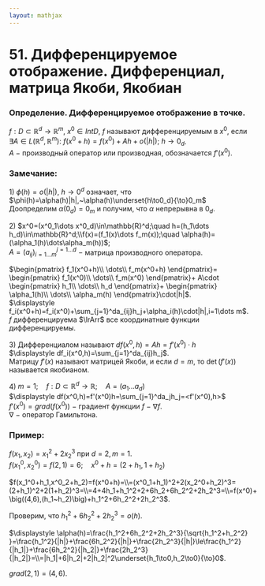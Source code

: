 ```yaml
---  
layout: mathjax  
---  
```

  
# 51. Дифференцируемое отображение. Дифференциал, матрица Якоби, Якобиан  
  
### Определение. Дифференцируемое отображение в точке.  
$f:D\subset\mathbb{R}^d\to\mathbb{R}^m,~x^0\in IntD,~f$ называют дифференцируемым в $x^0$, если $\exists A\in L(\mathbb{R}^d,\mathbb{R}^m):~f(x^0+h)=f(x^0)+Ah+o(|h|);~h\to0_d$.  
$A~-~$производный оператор или производная, обозначается $f'(x^0)$.  
  
### Замечание:  
$1)~\phi(h)=o(|h|),~h\to0^d$ означает, что $\phi(h)=\alpha(h)|h|,~\alpha(h)\underset{h\to0_d}{\to}0_m$  
Доопределим $\alpha(0_d)=0_m$ и получим, что $\alpha$ непрерывна в $0_d$.  
  
$2)$ $x^0=(x^0_1\dots x^0_d)\in\mathbb{R}^d;\quad h=(h_1\dots h_d)\in\mathbb{R}^d;\\f(x)=(f_1(x)\dots f_m(x));\quad \alpha(h)=(\alpha_1(h)\dots\alpha_m(h))$;  
$A=(a_{ij})_{i=1\dots m}^{j=1\dots d}~-~$матрица производного оператора.  
  
$\begin{pmatrix}  
f_1(x^0+h)\\  
\dots\\  
f_m(x^0+h)  
\end{pmatrix}=  
\begin{pmatrix}  
f_1(x^0)\\  
\dots\\  
f_m(x^0)  
\end{pmatrix}+  
A\cdot  
\begin{pmatrix}  
h_1\\  
\dots\\  
h_d  
\end{pmatrix}+  
\begin{pmatrix}  
\alpha_1(h)\\  
\dots\\  
\alpha_m(h)  
\end{pmatrix}\cdot|h|$.  
 $\displaystyle f_i(x^0+h)=f_i(x^0)+\sum_{j=1}^da_{ij}h_j+\alpha_i(h)\cdot|h|,i=1\dots m$.  
$f~$дифференцируема $\lrArr$ все координатные функции дифференцируемы.  
  
$3)$ Дифференциалом называют $df(x^0,h)=Ah=f'(x^0)\cdot h$  
$\displaystyle df_i(x^0,h)=\sum_{j=1}^da_{ij}h_j$.  
Матрицу $f'(x)$ называют матрицей Якоби, и если $d=m,$ то $\det(f'(x))$ называется якобианом.  
  
$4)$ $m=1;\quad f:D\subset\mathbb{R}^d\to\mathbb{R};\quad A=(a_1\dots a_d)$  
$\displaystyle df(x^0,h)=f'(x^0)h=\sum_{j=1}^da_jh_j=<f'(x^0),h>$  
$f'(x^0)=grad(f(x^0))~-~$градиент функции $f~-~\nabla f.$  
$\nabla~-~$оператор Гамильтона.  
  
### Пример:  
$f(x_1,x_2)=x^2_1+2x^3_2$ при $d=2,m=1$.  
$f(x^0_1,x^0_2)=f(2,1)=6;\quad x^0+h=(2+h_1,1+h_2)$  
  
$f(x_1^0+h_1,x^0_2+h_2)=f(x^0+h)=\\=(x^0_1+h_1)^2+2(x_2^0+h_2)^3=(2+h_1)^2+2(1+h_2)^3=\\=4+4h_1+h_1^2+2+6h_2+6h_2^2+2h_2^3=\\=f(x^0)+\big((4,6),(h_1~h_2)\big)+h_1^2+6h_2^2+2h_2^3$.  
  
Проверим, что $h_1^2+6h_2^2+2h_2^3=o(h).$  
  
$\displaystyle \alpha(h)=\frac{h_1^2+6h_2^2+2h_2^3}{\sqrt{h_1^2+h_2^2} }=\frac{h_1^2}{|h|}+\frac{6h_2^2}{|h|}+\frac{2h_2^3}{|h|}\le\frac{h_1^2}{|h_1|}+\frac{6h_2^2}{|h_2|}+\frac{2h_2^3}{|h_2|}=\\=|h_1|+6|h_2|+2|h_2|^2\underset{h_1\to0,h_2\to0}{\to}0$.  
  
$grad(2,1)=(4,6)$.  
